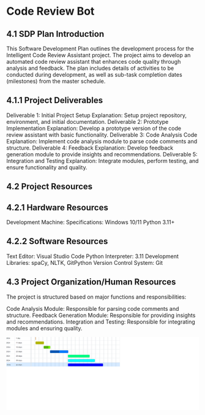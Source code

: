 # Code Review Bot

## 4.1 SDP Plan Introduction

This Software Development Plan outlines the development process for the Intelligent Code Review Assistant project. The project aims to develop an automated code review assistant that enhances code quality through analysis and feedback. The plan includes details of activities to be conducted during development, as well as sub-task completion dates (milestones) from the master schedule.

## 4.1.1 Project Deliverables
Deliverable 1: Initial Project Setup
Explanation: Setup project repository, environment, and initial documentation.
Deliverable 2: Prototype Implementation
Explanation: Develop a prototype version of the code review assistant with basic functionality.
Deliverable 3: Code Analysis Code
Explanation: Implement code analysis module to parse code comments and structure.
Deliverable 4: Feedback
Explanation: Develop feedback generation module to provide insights and recommendations.
Deliverable 5: Integration and Testing
Explanation: Integrate modules, perform testing, and ensure functionality and quality.

## 4.2 Project Resources

## 4.2.1 Hardware Resources

Development Machine:
Specifications: Windows 10/11
Python 3.11+

## 4.2.2 Software Resources

Text Editor: Visual Studio Code
Python Interpreter: 3.11
Development Libraries: spaCy, NLTK, GitPython
Version Control System: Git

## 4.3 Project Organization/Human Resources

The project is structured based on major functions and responsibilities:

Code Analysis Module: Responsible for parsing code comments and structure.
Feedback Generation Module: Responsible for providing insights and recommendations.
Integration and Testing: Responsible for integrating modules and ensuring quality.

![Gantt](Gantt.png)
